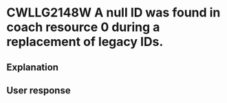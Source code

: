 # CWLLG2148W A null ID was found in coach resource 0 during a replacement of legacy IDs.

## Explanation

## User response